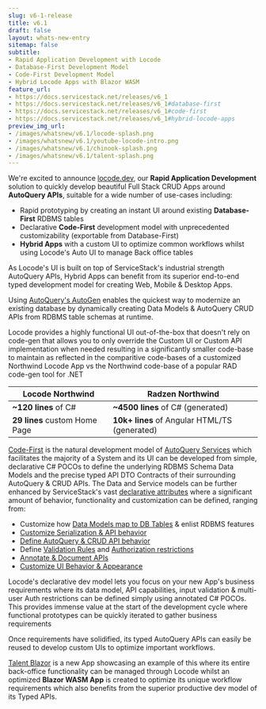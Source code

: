 ```yaml
---
slug: v6-1-release
title: v6.1
draft: false
layout: whats-new-entry
sitemap: false
subtitle:
- Rapid Application Development with Locode
- Database-First Development Model
- Code-First Development Model
- Hybrid Locode Apps with Blazor WASM
feature_url:
- https://docs.servicestack.net/releases/v6_1
- https://docs.servicestack.net/releases/v6_1#database-first
- https://docs.servicestack.net/releases/v6_1#code-first
- https://docs.servicestack.net/releases/v6_1#hybrid-locode-apps
preview_img_url:
- /images/whatsnew/v6.1/locode-splash.png
- /images/whatsnew/v6.1/youtube-locode-intro.png
- /images/whatsnew/v6.1/chinook-splash.png
- /images/whatsnew/v6.1/talent-splash.png
---
```


We're excited to announce [locode.dev](https://locode.dev), our **Rapid Application Development** solution to quickly develop 
beautiful Full Stack CRUD Apps around **AutoQuery APIs**, suitable for a wide number of use-cases including:

- Rapid prototyping by creating an instant UI around existing **Database-First** RDBMS tables
- Declarative **Code-First** development model with unprecedented customizability (exportable from Database-First)
- **Hybrid Apps** with a custom UI to optimize common workflows whilst using Locode's Auto UI to manage Back office tables

As Locode's UI is built on top of ServiceStack's industrial strength AutoQuery APIs, Hybrid Apps can benefit from its superior end-to-end typed development model for creating Web, Mobile & Desktop Apps. 


<!--separator-->

Using [AutoQuery's AutoGen](https://docs.servicestack.net/autoquery-autogen) enables the quickest way to modernize an existing database by dynamically creating Data Models & AutoQuery CRUD APIs from RDBMS table schemas at runtime.

Locode provides a highly functional UI out-of-the-box that doesn't rely on code-gen that allows you to only override the Custom UI or Custom API implementation when needed resulting in a significantly smaller code-base to maintain as reflected in the comparitive code-bases of a customized 
Northwind Locode App vs the Northwind code-base of a popular RAD code-gen tool for .NET

<table>
  <thead>
    <tr>
      <th>Locode Northwind</th>
      <th>Radzen Northwind</th>
    </tr>
  </thead>
  <tbody>
    <tr>
      <td><strong>~120 lines</strong> of C#</td>
      <td><strong>~4500 lines</strong> of C# (generated)</td>
    </tr>
    <tr>
      <td class="pr-2"><strong>29 lines</strong> custom Home Page</td>
      <td><strong>10k+ lines</strong> of Angular HTML/TS (generated)</td>
    </tr>
  </tbody>
</table>

<!--separator-->

[Code-First](https://docs.servicestack.net/locode/code-first) is the natural development model of [AutoQuery Services](https://docs.servicestack.net/autoquery-rdbms) which facilitates the majority of a 
System and its UI can be developed from simple, declarative C# POCOs to define the underlying RDBMS Schema Data Models and the precise typed 
API DTO Contracts of their surrounding AutoQuery & CRUD APIs. The Data and Service models can be further enhanced by ServiceStack's vast 
[declarative attributes](https://docs.servicestack.net/locode/declarative) where a significant amount of behavior, functionality and customization can be defined, ranging from:

- Customize how [Data Models map to DB Tables](https://docs.servicestack.net/locode/declarative.html#table-data-model-attributes) & enlist RDBMS features
- [Customize Serialization & API behavior](https://docs.servicestack.net/locode/declarative.html#custom-serialization)
- [Define AutoQuery & CRUD API behavior](https://docs.servicestack.net/locode/declarative.html#autoquery-attributes)
- Define [Validation Rules](https://docs.servicestack.net/locode/declarative.html#type-validation-attributes) and [Authorization restrictions](https://docs.servicestack.net/locode/declarative.html#authentication-restrictions)
- [Annotate & Document APIs](https://docs.servicestack.net/locode/declarative.html#annotate-apis)
- [Customize UI Behavior & Appearance](https://docs.servicestack.net/locode/declarative.html#result-formatters)

<!--separator-->

Locode's declarative dev model lets you focus on your new App's business requirements where its data model, API capabilities, input validation & multi-user Auth restrictions can be defined simply using annotated C# POCOs.
This provides immense value at the start of the development cycle where functional prototypes can be quickly iterated to gather business requirements

Once requirements have solidified, its typed AutoQuery APIs can easily be reused to develop custom UIs to optimize important workflows.

[Talent Blazor](https://github.com/NetCoreApps/TalentBlazor) is a new App showcasing an example of this where its entire back-office functionality can be managed through Locode whilst an optimized **Blazor WASM App** is created to optimize its unique workflow requirements which also benefits from the superior productive dev model of its Typed APIs.
